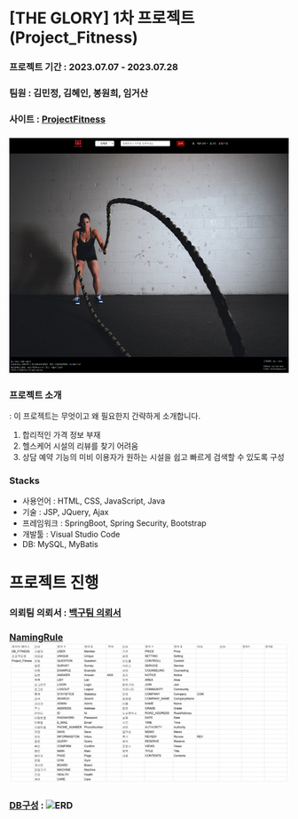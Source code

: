 # [THE GLORY] 1차 프로젝트 (Project_Fitness)
### 프로젝트 기간 : 2023.07.07 - 2023.07.28
### 팀원 : 김민정, 김혜인, 봉원희, 임거산
### 사이트 : [ProjectFitness](https://goor.me/nsJpFt3xcvjGjWJE7)
### ![main](src/main/resources/static/Image/README/main.png)
### 프로젝트 소개
   : 이 프로젝트는 무엇이고 왜 필요한지 간략하게 소개합니다.
   1. 합리적인 가격 정보 부재
   2. 헬스케어 시설의 리뷰를 찾기 어려움
   3. 상담 예약 기능의 미비
     이용자가 원하는 시설을 쉽고 빠르게 검색할 수 있도록 구성
### Stacks
* 사용언어 : HTML, CSS, JavaScript, Java
* 기술 : JSP, JQuery, Ajax
* 프레임워크 : SpringBoot, Spring Security, Bootstrap
* 개발툴 : Visual Studio Code
* DB: MySQL, MyBatis


# 프로젝트 진행
### 의뢰팀 의뢰서 : [백구팀 의뢰서](https://docs.google.com/presentation/d/1F1A8kZYeWbRLkwIavHiKYDt0bs5q0TtsvjOItMvXVCY/edit?usp=sharing)
### [NamingRule](src/main/resources/static/Image/README/네이밍룰.png) ![NamingRule](src/main/resources/static/Image/README/네이밍룰.png)
### [DB구성](DOCS/database/Fitness/main.png) : ![ERD](https://github.com/estskyway/project_fitness/assets/132973368/35e2b079-a376-4b62-ba4c-9977478c2a7c)
